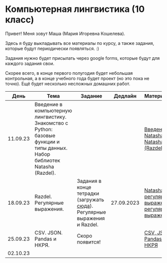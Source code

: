 # Компьютерная лингвистика (10 класс)
Привет! Меня зовут Маша (Мария Игоревна Кошелева).

Здесь я буду выкладывать все материалы по курсу, а также задания, которые будут периодически появляться. :)

Задания нужно будет присылать через google forms, которые будут для каждого задания свои.

Скорее всего, в конце первого полугодия будет небольшая контрольная, а в конце учебного года будет проект (но это пока не точно). Ещё будет несколько несложных домашних работ.

| День | Тема | Задание | Дедлайн | Материалы |
|---------|---------|---------|---------|---------|
| 11.09.23 | Введение в компьютерную лингвистику. Знакомство с Python: базовые функции и типы данных. Набор библиотек Natasha (Razdel).|         |         | [Введение и Natasha, ](https://colab.research.google.com/drive/1n5gN2wmVP3j9YEhNoQb-_vBSes4r83qf?usp=sharing) [Natasha (Razdel)](https://github.com/natasha/razdel) |
| 18.09.23 | Razdel. Регулярные выражения. | Задания в конце тетрадки (загружать [сюда](https://forms.gle/tD7x6WUuesk6jSru9)). Регулярные выражения и Razdel. | 27.09.2023 | [Natasha и регулярные выражения, ](https://colab.research.google.com/drive/10Hrqg1kvoKPr294-rFF3xibY_oBSnrMu?usp=sharing) [регулярные выражения](https://res.cloudinary.com/dyd911kmh/image/upload/v1665049611/Marketing/Blog/Regular_Expressions_Cheat_Sheet.pdf) |
| 25.09.23 | CSV. JSON. Pandas и НКРЯ. | Скоро появится! |         | [CSV, JSON, Pandas и НКРЯ](https://colab.research.google.com/drive/1ktgU7TeBsSW4wr8vBykGlaxg2-kHPKpi?usp=sharing) |
| 02.10.23 |||||

